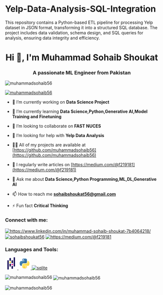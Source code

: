 # Yelp-Data-Analysis-SQL-Integration
This repository contains a Python-based ETL pipeline for processing Yelp dataset in JSON format, transforming it into a structured SQL database. The project includes data validation, schema design, and SQL queries for analysis, ensuring data integrity and efficiency.

<h1 align="center">Hi 👋, I'm Muhammad Sohaib Shoukat</h1>
<h3 align="center">A passionate ML Engineer from Pakistan</h3>

<p align="left"> <img src="https://komarev.com/ghpvc/?username=muhammadsohaib56&label=Profile%20views&color=0e75b6&style=flat" alt="muhammadsohaib56" /> </p>

<p align="left"> <a href="https://github.com/ryo-ma/github-profile-trophy"><img src="https://github-profile-trophy.vercel.app/?username=muhammadsohaib56" alt="muhammadsohaib56" /></a> </p>

- 🔭 I’m currently working on **Data Science Project**

- 🌱 I’m currently learning **Data Science,Python,Generative AI,Model Training and Finetuning**

- 👯 I’m looking to collaborate on **FAST NUCES**

- 🤝 I’m looking for help with **Yelp Data Analysis**

- 👨‍💻 All of my projects are available at [https://github.com/muhammadsohaib56](https://github.com/muhammadsohaib56)

- 📝 I regularly write articles on [https://medium.com/@f219181](https://medium.com/@f219181)

- 💬 Ask me about **Data Science,Python Programming,ML,DL,Generative AI**

- 📫 How to reach me **sohaibshoukat56@gmail.com**

- ⚡ Fun fact **Critical Thinking**

<h3 align="left">Connect with me:</h3>
<p align="left">
<a href="https://linkedin.com/in/https://www.linkedin.com/in/muhammad-sohaib-shoukat-7b4064218/" target="blank"><img align="center" src="https://raw.githubusercontent.com/rahuldkjain/github-profile-readme-generator/master/src/images/icons/Social/linked-in-alt.svg" alt="https://www.linkedin.com/in/muhammad-sohaib-shoukat-7b4064218/" height="30" width="40" /></a>
<a href="https://instagram.com/sohaibshoukat56" target="blank"><img align="center" src="https://raw.githubusercontent.com/rahuldkjain/github-profile-readme-generator/master/src/images/icons/Social/instagram.svg" alt="sohaibshoukat56" height="30" width="40" /></a>
<a href="https://medium.com/https://medium.com/@f219181" target="blank"><img align="center" src="https://raw.githubusercontent.com/rahuldkjain/github-profile-readme-generator/master/src/images/icons/Social/medium.svg" alt="https://medium.com/@f219181" height="30" width="40" /></a>
</p>

<h3 align="left">Languages and Tools:</h3>
<p align="left"> <a href="https://pandas.pydata.org/" target="_blank" rel="noreferrer"> <img src="https://raw.githubusercontent.com/devicons/devicon/2ae2a900d2f041da66e950e4d48052658d850630/icons/pandas/pandas-original.svg" alt="pandas" width="40" height="40"/> </a> <a href="https://www.python.org" target="_blank" rel="noreferrer"> <img src="https://raw.githubusercontent.com/devicons/devicon/master/icons/python/python-original.svg" alt="python" width="40" height="40"/> </a> <a href="https://www.sqlite.org/" target="_blank" rel="noreferrer"> <img src="https://www.vectorlogo.zone/logos/sqlite/sqlite-icon.svg" alt="sqlite" width="40" height="40"/> </a> </p>

<p><img align="left" src="https://github-readme-stats.vercel.app/api/top-langs?username=muhammadsohaib56&show_icons=true&locale=en&layout=compact" alt="muhammadsohaib56" /></p>

<p>&nbsp;<img align="center" src="https://github-readme-stats.vercel.app/api?username=muhammadsohaib56&show_icons=true&locale=en" alt="muhammadsohaib56" /></p>

<p><img align="center" src="https://github-readme-streak-stats.herokuapp.com/?user=muhammadsohaib56&" alt="muhammadsohaib56" /></p>

